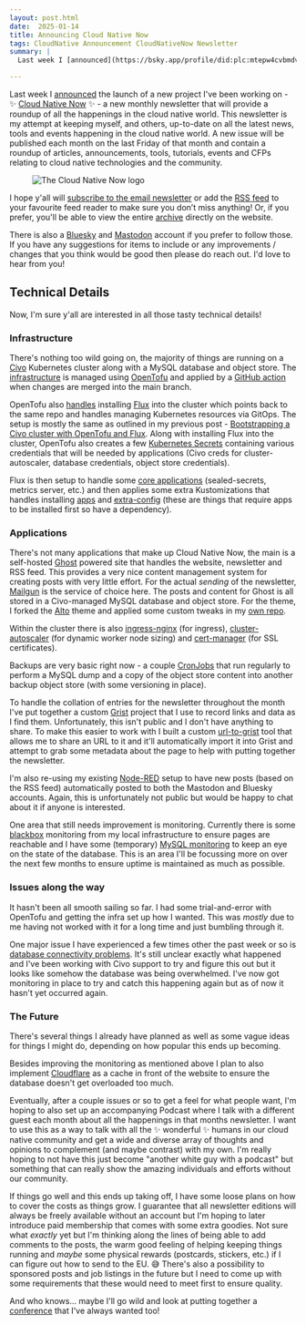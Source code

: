 ```yaml
---
layout: post.html
date:  2025-01-14
title: Announcing Cloud Native Now
tags: CloudNative Announcement CloudNativeNow Newsletter
summary: |
  Last week I [announced](https://bsky.app/profile/did:plc:mtepw4cvbmdvu7zygmm5xbop/post/3lf5iccpxj22u) the launch of a new project I've been working on - [Cloud Native Now](https://cloudnative.now/) - a new monthly newsletter that will provide a roundup of all the happenings in the cloud native world. This newsletter is my attempt at keeping myself, and others, up-to-date on all the latest news, tools and events happening in the cloud native world. A new issue will be published each month on the last Friday of that month and contain a roundup of articles, announcements, tools, tutorials, events and CFPs relating to cloud native technologies and the community.

---
```


Last week I [announced](https://bsky.app/profile/did:plc:mtepw4cvbmdvu7zygmm5xbop/post/3lf5iccpxj22u) the launch of a new project I've been working on - ✨ [Cloud Native Now](https://cloudnative.now/) ✨ - a new monthly newsletter that will provide a roundup of all the happenings in the cloud native world. This newsletter is my attempt at keeping myself, and others, up-to-date on all the latest news, tools and events happening in the cloud native world. A new issue will be published each month on the last Friday of that month and contain a roundup of articles, announcements, tools, tutorials, events and CFPs relating to cloud native technologies and the community.

<figure class="center" markdown="1">

![The Cloud Native Now logo](/images/Cloud_Native_Now_-_Square.jpg)

</figure>

I hope y'all will [subscribe to the email newsletter](https://cloudnative.now/about/#/portal/signup) or add the [RSS feed](https://cloudnative.now/rss/) to your favourite feed reader to make sure you don’t miss anything! Or, if you prefer, you'll be able to view the entire [archive](https://cloudnative.now/archive/) directly on the website.

There is also a [Bluesky](https://bsky.app/profile/cloudnative.now?ref=cloudnative.now) and [Mastodon](https://k8s.social/@CloudNativeNow?ref=cloudnative.now) account if you prefer to follow those. If you have any suggestions for items to include or any improvements / changes that you think would be good then please do reach out. I'd love to hear from you!

## Technical Details

Now, I'm sure y'all are interested in all those tasty technical details!

### Infrastructure

There's nothing too wild going on, the majority of things are running on a [Civo](https://www.civo.com/) Kubernetes cluster along with a MySQL database and object store. The [infrastructure](https://github.com/NamelessPlanet/CloudNativeNow-Gitops/tree/main/infra) is managed using [OpenTofu](https://opentofu.org/) and applied by a [GitHub action](https://github.com/NamelessPlanet/CloudNativeNow-Gitops/blob/main/.github/workflows/opentofu.yaml) when changes are merged into the main branch.

OpenTofu also [handles](https://github.com/NamelessPlanet/CloudNativeNow-Gitops/blob/611eb9c2350bca125e1200f77f2fdd4977cf5386/infra/main.tf#L164-L167) installing [Flux](https://fluxcd.io/) into the cluster which points back to the same repo and handles managing Kubernetes resources via GitOps. The setup is mostly the same as outlined in my previous post - [Bootstrapping a Civo cluster with OpenTofu and Flux](https://marcusnoble.co.uk/2025-01-03-bootstrapping-a-civo-cluster-with-opentofu-and-flux/). Along with installing Flux into the cluster, OpenTofu also creates a few [Kubernetes Secrets](https://github.com/NamelessPlanet/CloudNativeNow-Gitops/blob/611eb9c2350bca125e1200f77f2fdd4977cf5386/infra/main.tf#L169-L213) containing various credentials that will be needed by applications (Civo creds for cluster-autoscaler, database credentials, object store credentials).

Flux is then setup to handle some [core applications](https://github.com/NamelessPlanet/CloudNativeNow-Gitops/blob/611eb9c2350bca125e1200f77f2fdd4977cf5386/flux/kube-system/kustomization.yaml) (sealed-secrets, metrics server, etc.) and then applies some extra Kustomizations that handles installing [apps](https://github.com/NamelessPlanet/CloudNativeNow-Gitops/tree/611eb9c2350bca125e1200f77f2fdd4977cf5386/apps) and [extra-config](https://github.com/NamelessPlanet/CloudNativeNow-Gitops/tree/611eb9c2350bca125e1200f77f2fdd4977cf5386/extra-config) (these are things that require apps to be installed first so have a dependency).

### Applications

There's not many applications that make up Cloud Native Now, the main is a self-hosted [Ghost](https://ghost.org/) powered site that handles the website, newsletter and RSS feed. This provides a very nice content management system for creating posts with very little effort. For the actual _sending_ of the newsletter, [Mailgun](https://www.mailgun.com/) is the service of choice here. The posts and content for Ghost is all stored in a Civo-managed MySQL database and object store. For the theme, I forked the [Alto](https://github.com/TryGhost/Alto) theme and applied some custom tweaks in my [own repo](https://github.com/NamelessPlanet/CloudNativeNow-Theme).

Within the cluster there is also [ingress-nginx](https://github.com/kubernetes/ingress-nginx/) (for ingress), [cluster-autoscaler](https://github.com/kubernetes/autoscaler/tree/master/cluster-autoscaler) (for dynamic worker node sizing) and [cert-manager](https://github.com/cert-manager/cert-manager) (for SSL certificates).

Backups are very basic right now - a couple [CronJobs](https://github.com/NamelessPlanet/CloudNativeNow-Gitops/blob/main/apps/ghost-backup.yaml) that run regularly to perform a MySQL dump and a copy of the object store content into another backup object store (with some versioning in place).

To handle the collation of entries for the newsletter throughout the month I've put together a custom [Grist](https://www.getgrist.com/) project that I use to record links and data as I find them. Unfortunately, this isn't public and I don't have anything to share. To make this easier to work with I built a custom [url-to-grist](https://github.com/NamelessPlanet/url-to-grist) tool that allows me to share an URL to it and it'll automatically import it into Grist and attempt to grab some metadata about the page to help with putting together the newsletter.

I'm also re-using my existing [Node-RED](https://nodered.org/) setup to have new posts (based on the RSS feed) automatically posted to both the Mastodon and Bluesky accounts. Again, this is unfortunately not public but would be happy to chat about it if anyone is interested.

One area that still needs improvement is monitoring. Currently there is some [blackbox](https://github.com/prometheus/blackbox_exporter) monitoring from my local infrastructure to ensure pages are reachable and I have some (temporary) [MySQL monitoring](https://github.com/prometheus/mysqld_exporter) to keep an eye on the state of the database. This is an area I'll be focussing more on over the next few months to ensure uptime is maintained as much as possible.

### Issues along the way

It hasn't been all smooth sailing so far. I had some trial-and-error with OpenTofu and getting the infra set up how I wanted. This was _mostly_ due to me having not worked with it for a long time and just bumbling through it.

One major issue I have experienced a few times other the past week or so is [database connectivity problems](https://bsky.app/profile/cloudnative.now/post/3lfcv22dm722t). It's still unclear exactly what happened and I've been working with Civo support to try and figure this out but it looks like somehow the database was being overwhelmed. I've now got monitoring in place to try and catch this happening again but as of now it hasn't yet occurred again.

### The Future

There's several things I already have planned as well as some vague ideas for things I might do, depending on how popular this ends up becoming.

Besides improving the monitoring as mentioned above I plan to also implement [Cloudflare](https://www.cloudflare.com/) as a cache in front of the website to ensure the database doesn't get overloaded too much.

Eventually, after a couple issues or so to get a feel for what people want, I'm hoping to also set up an accompanying Podcast where I talk with a different guest each month about all the happenings in that months newsletter. I want to use this as a way to talk with all the ✨ wonderful ✨ humans in our cloud native community and get a wide and diverse array of thoughts and opinions to complement (and maybe contrast) with my own. I'm really hoping to not have this just become "another white guy with a podcast" but something that can really show the amazing individuals and efforts without our community.

If things go well and this ends up taking off, I have some loose plans on how to cover the costs as things grow. I guarantee that all newsletter editions will always be freely available without an account but I'm hoping to later introduce paid membership that comes with some extra goodies. Not sure what _exactly_ yet but I'm thinking along the lines of being able to add comments to the posts, the warm good feeling of helping keeping things running and _maybe_ some physical rewards (postcards, stickers, etc.) if I can figure out how to send to the EU. 😅 There's also a possibility to sponsored posts and job listings in the future but I need to come up with some requirements that these would need to meet first to ensure quality.

And who knows... maybe I'll go wild and look at putting together a [conference](https://bsky.app/profile/salisburyheavyindustries.com/post/3lf5j56yo5k2w) that I've always wanted too!
